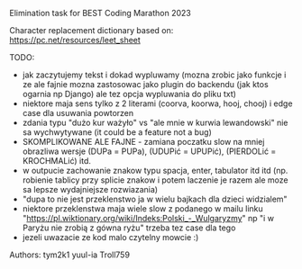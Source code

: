 Elimination task for BEST Coding Marathon 2023

Character replacement dictionary based on: https://pc.net/resources/leet_sheet

TODO:
- jak zaczytujemy tekst i dokad wypluwamy (mozna zrobic jako funkcje i ze ale fajnie mozna zastosowac jako plugin do backendu (jak ktos ogarnia np Django) ale tez opcja wypluwania do pliku txt)
- niektore maja sens tylko z 2 literami (coorva, koorwa, hooj, chooj) i edge case dla usuwania powtorzen
- zdania typu "dużo kur ważyło" vs "ale mnie w kurwia lewandowski" nie sa wychwytywane (it could be a feature not a bug)
- SKOMPLIKOWANE ALE FAJNE - zamiana poczatku slow na mniej obrazliwa wersje (DUPa = PUPa), (UDUPić = UPUPić), (PIERDOLić = KROCHMALić) itd.
- w outpucie zachowanie znakow typu spacja, enter, tabulator itd itd (np. robienie tablicy przy splicie znakow i potem laczenie je razem ale moze sa lepsze wydajniejsze rozwiazania)
- "dupa to nie jest przeklenstwo ja w wielu bajkach dla dzieci widzialem"
- niektore przeklenstwa maja wiele slow z podanego w mailu linku "https://pl.wiktionary.org/wiki/Indeks:Polski_-_Wulgaryzmy" np "i w Paryżu nie zrobią z gówna ryżu" trzeba tez case dla tego
- jezeli uwazacie ze kod malo czytelny mowcie :)

Authors:
tym2k1
yuul-ia
Troll759